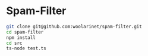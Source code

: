 # Spam-Filter
```bash
git clone git@github.com:woolarinet/spam-filter.git
cd spam-filter
npm install
cd src
ts-node test.ts
```
